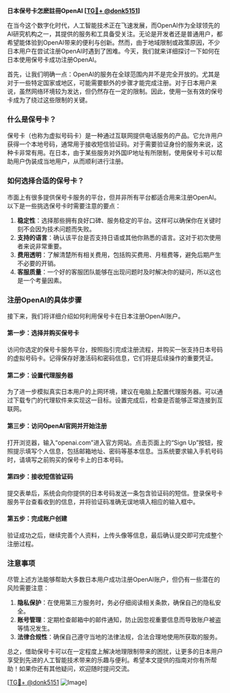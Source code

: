 **日本保号卡怎麽註冊OpenAI [[TG💪+ @donk5151](https://t.me/s/donk5151)]**

在当今这个数字化时代，人工智能技术正在飞速发展，而OpenAI作为全球领先的AI研究机构之一，其提供的服务和工具备受关注。无论是开发者还是普通用户，都希望能体验到OpenAI带来的便利与创新。然而，由于地域限制或政策原因，不少日本用户在尝试注册OpenAI时遇到了困难。今天，我们就来详细探讨一下如何在日本使用保号卡成功注册OpenAI。

首先，让我们明确一点：OpenAI的服务在全球范围内并不是完全开放的。尤其是对于一些特定国家或地区，可能需要额外的步骤才能完成注册。对于日本用户来说，虽然网络环境较为发达，但仍然存在一定的限制。因此，使用一张有效的保号卡成为了绕过这些限制的关键。

### 什么是保号卡？

保号卡（也称为虚拟号码卡）是一种通过互联网提供电话服务的产品。它允许用户获得一个本地号码，通常用于接收短信验证码。对于需要验证身份的服务来说，这种卡非常有用。在日本，由于某些服务对外国IP地址有所限制，使用保号卡可以帮助用户伪装成当地用户，从而顺利进行注册。

### 如何选择合适的保号卡？

市面上有很多提供保号卡服务的平台，但并非所有平台都适合用来注册OpenAI。以下是一些挑选保号卡时需要注意的要点：

1. **稳定性**：选择那些拥有良好口碑、服务稳定的平台。这样可以确保你在关键时刻不会因为技术问题而失败。
2. **支持的语言**：确认该平台是否支持日语或其他你熟悉的语言。这对于初次使用者来说非常重要。
3. **费用透明**：了解清楚所有相关费用，包括购买费用、月租费等，避免后期产生不必要的开销。
4. **客服质量**：一个好的客服团队能够在出现问题时及时解决你的疑问，所以这也是一个考量因素。

### 注册OpenAI的具体步骤

接下来，我们将详细介绍如何利用保号卡在日本注册OpenAI账户。

#### 第一步：选择并购买保号卡

访问你选定的保号卡服务平台，按照指引完成注册流程，并购买一张支持日本号码的虚拟号码卡。记得保存好激活码和密码信息，它们将是后续操作的重要凭证。

#### 第二步：设置代理服务器

为了进一步模拟真实日本用户的上网环境，建议在电脑上配置代理服务器。可以通过下载专门的代理软件来实现这一目标。设置完成后，检查是否能够正常连接到互联网。

#### 第三步：访问OpenAI官网并开始注册

打开浏览器，输入“openai.com”进入官方网站。点击页面上的“Sign Up”按钮，按照提示填写个人信息，包括邮箱地址、密码等基本信息。当系统要求输入手机号码时，请填写之前购买的保号卡上的日本号码。

#### 第四步：接收短信验证码

提交表单后，系统会向你提供的日本号码发送一条包含验证码的短信。登录保号卡服务平台查看收到的信息，并将验证码准确无误地填入相应的输入框中。

#### 第五步：完成账户创建

验证成功之后，继续完善个人资料，上传头像等信息，最后确认提交即可完成整个注册过程。

### 注意事项

尽管上述方法能够帮助大多数日本用户成功注册OpenAI账户，但仍有一些潜在的风险需要注意：

1. **隐私保护**：在使用第三方服务时，务必仔细阅读相关条款，确保自己的隐私安全。
2. **账号管理**：定期检查邮箱中的邮件通知，防止因忽视重要信息而导致账户被盗等情况发生。
3. **法律合规性**：确保自己遵守当地的法律法规，合法合理地使用所获取的服务。

总之，借助保号卡可以在一定程度上解决地理限制带来的困扰，让更多的日本用户享受到先进的人工智能技术带来的乐趣与便利。希望本文提供的指南对你有所帮助！如果你还有其他疑问，欢迎随时提问交流。

[[TG💪+ @donk5151](https://t.me/s/donk5151) ![Image](https://i.postimg.cc/rwNCRYN7/Snipaste-2025-04-30-17-27-05.png)]
